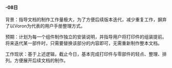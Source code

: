 #### -08日
背景：指导文档的制作工作量极大，为了方便后续版本迭代，减少重复工作，摒弃了以Voron为代表的用户手册整理方式。

预期：计划为每一个组件制作独立的安装说明，并指导用户将打印件的组装提前。将来迭代某一部件时，只需要替换该部分的内容即可，无需重新制作整本文档。

工作现状：基于上述逻辑，截止今日，基本完成打印件与零部件的轻点、整理、排列。方便展开后续文档的制作。
